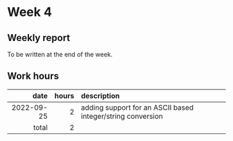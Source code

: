 # Week 4

## Weekly report

To be written at the end of the week.

## Work hours

|       date |  hours | description                                                          |
| ---------: | -----: | :------------------------------------------------------------------- |
| 2022-09-25 |      2 | adding support for an ASCII based integer/string conversion          |
|      total |      2 |                                                                      |
